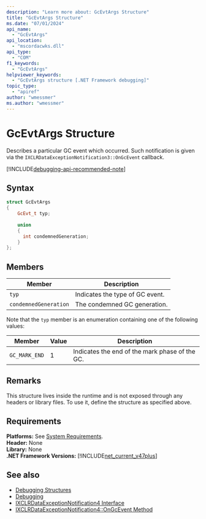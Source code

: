 ```yaml
---
description: "Learn more about: GcEvtArgs Structure"
title: "GcEvtArgs Structure"
ms.date: "07/01/2024"
api_name: 
  - "GcEvtArgs"
api_location: 
  - "mscordacwks.dll"
api_type: 
  - "COM"
f1_keywords: 
  - "GcEvtArgs"
helpviewer_keywords: 
  - "GcEvtArgs structure [.NET Framework debugging]"
topic_type: 
  - "apiref"
author: "wmessmer"
ms.author: "wmessmer"
---
```

# GcEvtArgs Structure

Describes a particular GC event which occurred.  Such notification is given via the `IXCLRDataExceptionNotification3::OnGcEvent` callback.

[!INCLUDE[debugging-api-recommended-note](../../../../includes/debugging-api-recommended-note.md)]
  
## Syntax  
  
```cpp  
struct GcEvtArgs
{
    GcEvt_t typ;
    
    union
    {
      int condemnedGeneration;
    }
};  
```  
  
## Members  
  
|Member|Description|  
|------------|-----------------|  
|`typ`   | Indicates the type of GC event.|  
|`condemnedGeneration` | The condemned GC generation.|  

Note that the `typ` member is an enumeration containing one of the following values:

|Member|Value|Description|  
|------------|-----------------|-----------------|  
|`GC_MARK_END` | 1 | Indicates the end of the mark phase of the GC. |  
  
## Remarks  

This structure lives inside the runtime and is not exposed through any headers or library files. To use it, define the structure as specified above.
  
## Requirements  

**Platforms:** See [System Requirements](../../get-started/system-requirements.md).  
**Header:** None  
**Library:** None  
**.NET Framework Versions:** [!INCLUDE[net_current_v47plus](../../../../includes/net-current-v47plus.md)]  

  
## See also

- [Debugging Structures](debugging-structures.md)
- [Debugging](index.md)
- [IXCLRDataExceptionNotification4 Interface](ixclrdataexceptionnotification4-interface.md)
- [IXCLRDataExceptionNotification4::OnGcEvent Method](ixclrdataexceptionnotification4-ongcevent-method.md)
